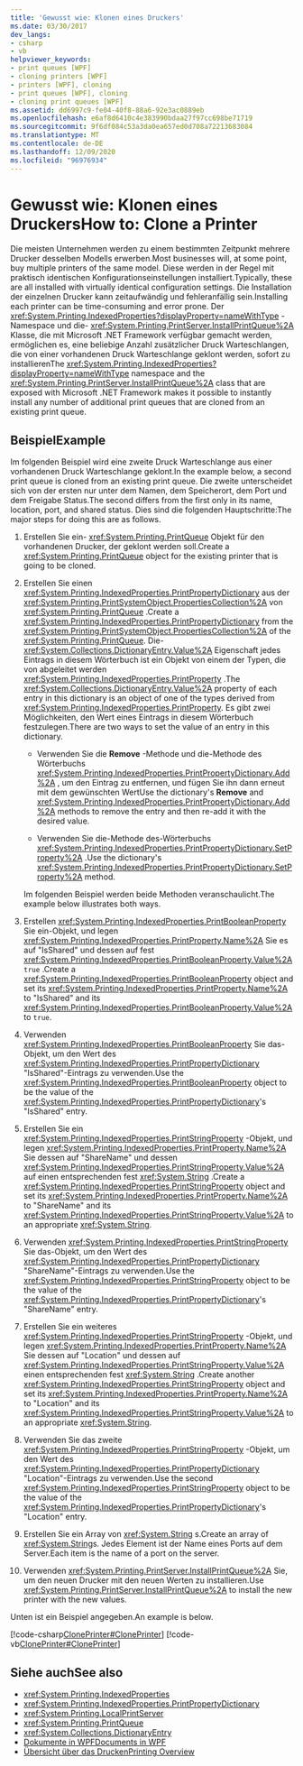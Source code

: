 ```yaml
---
title: 'Gewusst wie: Klonen eines Druckers'
ms.date: 03/30/2017
dev_langs:
- csharp
- vb
helpviewer_keywords:
- print queues [WPF]
- cloning printers [WPF]
- printers [WPF], cloning
- print queues [WPF], cloning
- cloning print queues [WPF]
ms.assetid: dd6997c9-fe04-40f8-88a6-92e3ac0889eb
ms.openlocfilehash: e6af8d6410c4e383990bdaa27f97cc698be71719
ms.sourcegitcommit: 9f6df084c53a3da0ea657ed0d708a72213683084
ms.translationtype: MT
ms.contentlocale: de-DE
ms.lasthandoff: 12/09/2020
ms.locfileid: "96976934"
---
```

# <a name="how-to-clone-a-printer"></a><span data-ttu-id="399dc-102">Gewusst wie: Klonen eines Druckers</span><span class="sxs-lookup"><span data-stu-id="399dc-102">How to: Clone a Printer</span></span>
<span data-ttu-id="399dc-103">Die meisten Unternehmen werden zu einem bestimmten Zeitpunkt mehrere Drucker desselben Modells erwerben.</span><span class="sxs-lookup"><span data-stu-id="399dc-103">Most businesses will, at some point, buy multiple printers of the same model.</span></span> <span data-ttu-id="399dc-104">Diese werden in der Regel mit praktisch identischen Konfigurationseinstellungen installiert.</span><span class="sxs-lookup"><span data-stu-id="399dc-104">Typically, these are all installed with virtually identical configuration settings.</span></span> <span data-ttu-id="399dc-105">Die Installation der einzelnen Drucker kann zeitaufwändig und fehleranfällig sein.</span><span class="sxs-lookup"><span data-stu-id="399dc-105">Installing each printer can be time-consuming and error prone.</span></span> <span data-ttu-id="399dc-106">Der <xref:System.Printing.IndexedProperties?displayProperty=nameWithType> -Namespace und die- <xref:System.Printing.PrintServer.InstallPrintQueue%2A> Klasse, die mit Microsoft .NET Framework verfügbar gemacht werden, ermöglichen es, eine beliebige Anzahl zusätzlicher Druck Warteschlangen, die von einer vorhandenen Druck Warteschlange geklont werden, sofort zu installieren</span><span class="sxs-lookup"><span data-stu-id="399dc-106">The <xref:System.Printing.IndexedProperties?displayProperty=nameWithType> namespace and the <xref:System.Printing.PrintServer.InstallPrintQueue%2A> class that are exposed with Microsoft .NET Framework makes it possible to instantly install any number of additional print queues that are cloned from an existing print queue.</span></span>  
  
## <a name="example"></a><span data-ttu-id="399dc-107">Beispiel</span><span class="sxs-lookup"><span data-stu-id="399dc-107">Example</span></span>  
 <span data-ttu-id="399dc-108">Im folgenden Beispiel wird eine zweite Druck Warteschlange aus einer vorhandenen Druck Warteschlange geklont.</span><span class="sxs-lookup"><span data-stu-id="399dc-108">In the example below, a second print queue is cloned from an existing print queue.</span></span> <span data-ttu-id="399dc-109">Die zweite unterscheidet sich von der ersten nur unter dem Namen, dem Speicherort, dem Port und dem Freigabe Status.</span><span class="sxs-lookup"><span data-stu-id="399dc-109">The second differs from the first only in its name, location, port, and shared status.</span></span> <span data-ttu-id="399dc-110">Dies sind die folgenden Hauptschritte:</span><span class="sxs-lookup"><span data-stu-id="399dc-110">The major steps for doing this are as follows.</span></span>  
  
1. <span data-ttu-id="399dc-111">Erstellen Sie ein- <xref:System.Printing.PrintQueue> Objekt für den vorhandenen Drucker, der geklont werden soll.</span><span class="sxs-lookup"><span data-stu-id="399dc-111">Create a <xref:System.Printing.PrintQueue> object for the existing printer that is going to be cloned.</span></span>  
  
2. <span data-ttu-id="399dc-112">Erstellen Sie einen <xref:System.Printing.IndexedProperties.PrintPropertyDictionary> aus der <xref:System.Printing.PrintSystemObject.PropertiesCollection%2A> von <xref:System.Printing.PrintQueue> .</span><span class="sxs-lookup"><span data-stu-id="399dc-112">Create a <xref:System.Printing.IndexedProperties.PrintPropertyDictionary> from the <xref:System.Printing.PrintSystemObject.PropertiesCollection%2A> of the <xref:System.Printing.PrintQueue>.</span></span> <span data-ttu-id="399dc-113">Die- <xref:System.Collections.DictionaryEntry.Value%2A> Eigenschaft jedes Eintrags in diesem Wörterbuch ist ein Objekt von einem der Typen, die von abgeleitet werden <xref:System.Printing.IndexedProperties.PrintProperty> .</span><span class="sxs-lookup"><span data-stu-id="399dc-113">The <xref:System.Collections.DictionaryEntry.Value%2A> property of each entry in this dictionary is an object of one of the types derived from <xref:System.Printing.IndexedProperties.PrintProperty>.</span></span> <span data-ttu-id="399dc-114">Es gibt zwei Möglichkeiten, den Wert eines Eintrags in diesem Wörterbuch festzulegen.</span><span class="sxs-lookup"><span data-stu-id="399dc-114">There are two ways to set the value of an entry in this dictionary.</span></span>  
  
    - <span data-ttu-id="399dc-115">Verwenden Sie die **Remove** -Methode und die-Methode des Wörterbuchs <xref:System.Printing.IndexedProperties.PrintPropertyDictionary.Add%2A> , um den Eintrag zu entfernen, und fügen Sie ihn dann erneut mit dem gewünschten Wert</span><span class="sxs-lookup"><span data-stu-id="399dc-115">Use the dictionary's **Remove** and <xref:System.Printing.IndexedProperties.PrintPropertyDictionary.Add%2A> methods to remove the entry and then re-add it with the desired value.</span></span>  
  
    - <span data-ttu-id="399dc-116">Verwenden Sie die-Methode des-Wörterbuchs <xref:System.Printing.IndexedProperties.PrintPropertyDictionary.SetProperty%2A> .</span><span class="sxs-lookup"><span data-stu-id="399dc-116">Use the dictionary's <xref:System.Printing.IndexedProperties.PrintPropertyDictionary.SetProperty%2A> method.</span></span>  
  
     <span data-ttu-id="399dc-117">Im folgenden Beispiel werden beide Methoden veranschaulicht.</span><span class="sxs-lookup"><span data-stu-id="399dc-117">The example below illustrates both ways.</span></span>  
  
3. <span data-ttu-id="399dc-118">Erstellen <xref:System.Printing.IndexedProperties.PrintBooleanProperty> Sie ein-Objekt, und legen <xref:System.Printing.IndexedProperties.PrintProperty.Name%2A> Sie es auf "IsShared" und dessen auf fest <xref:System.Printing.IndexedProperties.PrintBooleanProperty.Value%2A> `true` .</span><span class="sxs-lookup"><span data-stu-id="399dc-118">Create a <xref:System.Printing.IndexedProperties.PrintBooleanProperty> object and set its <xref:System.Printing.IndexedProperties.PrintProperty.Name%2A> to "IsShared" and its <xref:System.Printing.IndexedProperties.PrintBooleanProperty.Value%2A> to `true`.</span></span>  
  
4. <span data-ttu-id="399dc-119">Verwenden <xref:System.Printing.IndexedProperties.PrintBooleanProperty> Sie das-Objekt, um den Wert des <xref:System.Printing.IndexedProperties.PrintPropertyDictionary> "IsShared"-Eintrags zu verwenden.</span><span class="sxs-lookup"><span data-stu-id="399dc-119">Use the <xref:System.Printing.IndexedProperties.PrintBooleanProperty> object to be the value of the <xref:System.Printing.IndexedProperties.PrintPropertyDictionary>'s "IsShared" entry.</span></span>  
  
5. <span data-ttu-id="399dc-120">Erstellen Sie ein <xref:System.Printing.IndexedProperties.PrintStringProperty> -Objekt, und legen <xref:System.Printing.IndexedProperties.PrintProperty.Name%2A> Sie dessen auf "ShareName" und dessen <xref:System.Printing.IndexedProperties.PrintStringProperty.Value%2A> auf einen entsprechenden fest <xref:System.String> .</span><span class="sxs-lookup"><span data-stu-id="399dc-120">Create a <xref:System.Printing.IndexedProperties.PrintStringProperty> object and set its <xref:System.Printing.IndexedProperties.PrintProperty.Name%2A> to "ShareName" and its <xref:System.Printing.IndexedProperties.PrintStringProperty.Value%2A> to an appropriate <xref:System.String>.</span></span>  
  
6. <span data-ttu-id="399dc-121">Verwenden <xref:System.Printing.IndexedProperties.PrintStringProperty> Sie das-Objekt, um den Wert des <xref:System.Printing.IndexedProperties.PrintPropertyDictionary> "ShareName"-Eintrags zu verwenden.</span><span class="sxs-lookup"><span data-stu-id="399dc-121">Use the <xref:System.Printing.IndexedProperties.PrintStringProperty> object to be the value of the <xref:System.Printing.IndexedProperties.PrintPropertyDictionary>'s "ShareName" entry.</span></span>  
  
7. <span data-ttu-id="399dc-122">Erstellen Sie ein weiteres <xref:System.Printing.IndexedProperties.PrintStringProperty> -Objekt, und legen <xref:System.Printing.IndexedProperties.PrintProperty.Name%2A> Sie dessen auf "Location" und dessen auf <xref:System.Printing.IndexedProperties.PrintStringProperty.Value%2A> einen entsprechenden fest <xref:System.String> .</span><span class="sxs-lookup"><span data-stu-id="399dc-122">Create another <xref:System.Printing.IndexedProperties.PrintStringProperty> object and set its <xref:System.Printing.IndexedProperties.PrintProperty.Name%2A> to "Location" and its <xref:System.Printing.IndexedProperties.PrintStringProperty.Value%2A> to an appropriate <xref:System.String>.</span></span>  
  
8. <span data-ttu-id="399dc-123">Verwenden Sie das zweite <xref:System.Printing.IndexedProperties.PrintStringProperty> -Objekt, um den Wert des <xref:System.Printing.IndexedProperties.PrintPropertyDictionary> "Location"-Eintrags zu verwenden.</span><span class="sxs-lookup"><span data-stu-id="399dc-123">Use the second <xref:System.Printing.IndexedProperties.PrintStringProperty> object to be the value of the <xref:System.Printing.IndexedProperties.PrintPropertyDictionary>'s "Location" entry.</span></span>  
  
9. <span data-ttu-id="399dc-124">Erstellen Sie ein Array von <xref:System.String> s.</span><span class="sxs-lookup"><span data-stu-id="399dc-124">Create an array of <xref:System.String>s.</span></span> <span data-ttu-id="399dc-125">Jedes Element ist der Name eines Ports auf dem Server.</span><span class="sxs-lookup"><span data-stu-id="399dc-125">Each item is the name of a port on the server.</span></span>  
  
10. <span data-ttu-id="399dc-126">Verwenden <xref:System.Printing.PrintServer.InstallPrintQueue%2A> Sie, um den neuen Drucker mit den neuen Werten zu installieren.</span><span class="sxs-lookup"><span data-stu-id="399dc-126">Use <xref:System.Printing.PrintServer.InstallPrintQueue%2A> to install the new printer with the new values.</span></span>  
  
 <span data-ttu-id="399dc-127">Unten ist ein Beispiel angegeben.</span><span class="sxs-lookup"><span data-stu-id="399dc-127">An example is below.</span></span>  
  
 [!code-csharp[ClonePrinter#ClonePrinter](~/samples/snippets/csharp/VS_Snippets_Wpf/ClonePrinter/CSharp/Program.cs#cloneprinter)]
 [!code-vb[ClonePrinter#ClonePrinter](~/samples/snippets/visualbasic/VS_Snippets_Wpf/ClonePrinter/visualbasic/program.vb#cloneprinter)]  
  
## <a name="see-also"></a><span data-ttu-id="399dc-128">Siehe auch</span><span class="sxs-lookup"><span data-stu-id="399dc-128">See also</span></span>

- <xref:System.Printing.IndexedProperties>
- <xref:System.Printing.IndexedProperties.PrintPropertyDictionary>
- <xref:System.Printing.LocalPrintServer>
- <xref:System.Printing.PrintQueue>
- <xref:System.Collections.DictionaryEntry>
- [<span data-ttu-id="399dc-129">Dokumente in WPF</span><span class="sxs-lookup"><span data-stu-id="399dc-129">Documents in WPF</span></span>](documents-in-wpf.md)
- [<span data-ttu-id="399dc-130">Übersicht über das Drucken</span><span class="sxs-lookup"><span data-stu-id="399dc-130">Printing Overview</span></span>](printing-overview.md)
